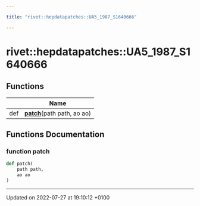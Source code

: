```yaml
---

title: "rivet::hepdatapatches::UA5_1987_S1640666"

---
```


# rivet::hepdatapatches::UA5_1987_S1640666



## Functions

|                | Name           |
| -------------- | -------------- |
| def | **[patch](http://example.org/namespaces/namespacerivet_1_1hepdatapatches_1_1ua5__1987__s1640666/#function-patch)**(path path, ao ao) |


## Functions Documentation

### function patch

```python
def patch(
    path path,
    ao ao
)
```






-------------------------------

Updated on 2022-07-27 at 19:10:12 +0100
